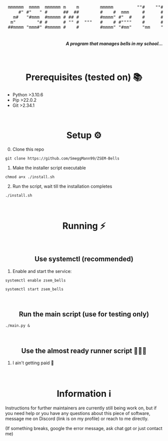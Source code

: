 <pre align="center">                                                                  
 mmmmmm  mmmm  mmmmmm m    m        mmmmm         ""#    ""#          
     #" #"   " #      ##  ##        #    #  mmm     #      #     mmm  
   m#   "#mmm  #mmmmm # ## #        #mmmm" #"  #    #      #    #   " 
  m"        "# #      # "" #  """   #    # #""""    #      #     """m 
 ##mmmm "mmm#" #mmmmm #    #        #mmmm" "#mm"    "mm    "mm  "mmm" 
 
</pre>

<h5 align="right"> A program that manages bells in my school...</h1>

<br>
<h1 align="center">Prerequisites (tested on) 📚</h1>

- Python >3.10.6
- Pip >22.0.2
- Git >2.34.1

<br>
<h1 align="center">Setup ⚙️</h1>

0. Clone this repo

```shell
git clone https://github.com/SmeggMann99/ZSEM-Bells
```

1. Make the installer script executable

```shell
chmod a+x ./install.sh
```

2. Run the script, wait till the installation completes

```shell
./install.sh
```

<br>
<h1 align="center">Running ⚡</h2>


<br>
<h2 align="center">Use systemctl (recommended)</h2>

1. Enable and start the service:

```shell
systemctl enable zsem_bells
```
```shell
systemctl start zsem_bells
```

<br>
<h2 align="center">Run the main script (use for testing only)</h2>

```shell
./main.py &
```

<br>
<h2 align="center">Use the almost ready runner script 🧙🏻‍♂️</h2>

1. I ain't getting paid 🗿


<br>
<h1 align="center">Information ℹ️</h1>

Instructions for further maintainers are currently still being work on, but if you need help or you have any questions about this piece of software, message me on Discord (link is on my profile) or reach to me directly.

(If something breaks, google the error message, ask chat gpt or just contact me)
